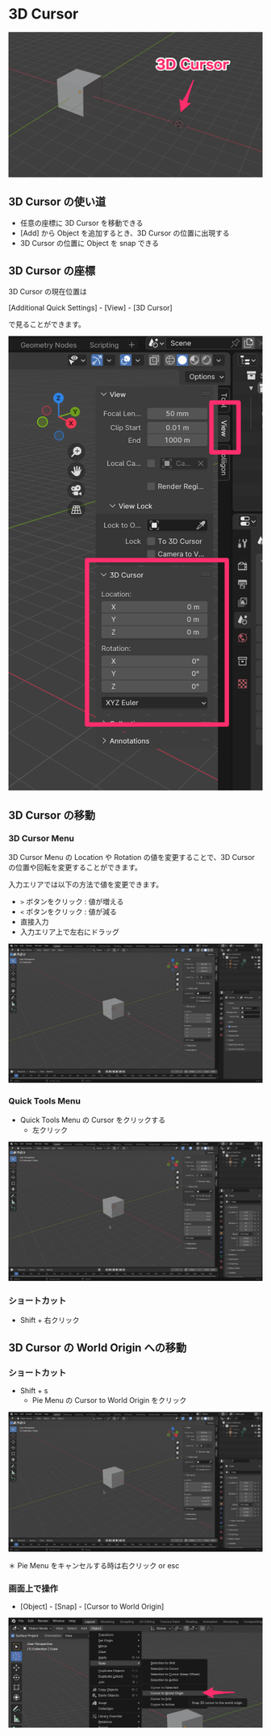 # 3D Cursor

![3D Cursor](images/3d_cursor.png)

## 3D Cursor の使い道

- 任意の座標に 3D Cursor を移動できる
- [Add] から Object を追加するとき、3D Cursor の位置に出現する
- 3D Cursor の位置に Object を snap できる

## 3D Cursor の座標

3D Cursor の現在位置は 

[Additional Quick Settings] - [View] - [3D Cursor]

で見ることができます。

![3D Cursor Menu](images/3d_cursor_menu.png)


## 3D Cursor の移動

### 3D Cursor Menu

3D Cursor Menu の Location や Rotation の値を変更することで、3D Cursor の位置や回転を変更することができます。

入力エリアでは以下の方法で値を変更できます。

- `>` ボタンをクリック : 値が増える
- `<` ボタンをクリック : 値が減る
- 直接入力
- 入力エリア上で左右にドラッグ

![3D Cursor Menu で移動](images/3d_cursor_move_tool.gif)


### Quick Tools Menu

- Quick Tools Menu の Cursor をクリックする
  - 左クリック

![Quick Tools Menu で移動](images/3d_cursor_click.gif)

### ショートカット

- Shift + 右クリック

## 3D Cursor の World Origin への移動

### ショートカット

- Shift + s
  - Pie Menu の Cursor to World Origin をクリック

![Cursor to World Origin](images/3d_cursor_world_origin.gif)

＊ Pie Menu をキャンセルする時は右クリック or esc

### 画面上で操作

- [Object] - [Snap] - [Cursor to World Origin]

![Cursor to World Origin](images/3d_cursor_world_origin.png)

